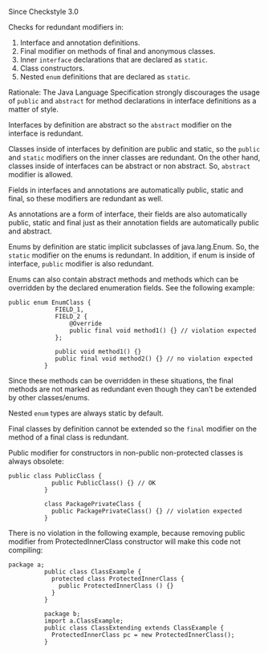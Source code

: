 Since Checkstyle 3.0

Checks for redundant modifiers in:

1.  Interface and annotation definitions.
2.  Final modifier on methods of final and anonymous classes.
3.  Inner `interface` declarations that are declared as `static`.
4.  Class constructors.
5.  Nested `enum` definitions that are declared as `static`.

Rationale: The Java Language Specification strongly discourages the usage of `public` and `abstract` for method declarations in interface definitions as a matter of style.

Interfaces by definition are abstract so the `abstract` modifier on the interface is redundant.

Classes inside of interfaces by definition are public and static, so the `public` and `static` modifiers on the inner classes are redundant. On the other hand, classes inside of interfaces can be abstract or non abstract. So, `abstract` modifier is allowed.

Fields in interfaces and annotations are automatically public, static and final, so these modifiers are redundant as well.

As annotations are a form of interface, their fields are also automatically public, static and final just as their annotation fields are automatically public and abstract.

Enums by definition are static implicit subclasses of java.lang.Enum<E>. So, the `static` modifier on the enums is redundant. In addition, if enum is inside of interface, `public` modifier is also redundant.

Enums can also contain abstract methods and methods which can be overridden by the declared enumeration fields. See the following example:

    public enum EnumClass {
                 FIELD_1,
                 FIELD_2 {
                     @Override
                     public final void method1() {} // violation expected
                 };
    
                 public void method1() {}
                 public final void method2() {} // no violation expected
              }

Since these methods can be overridden in these situations, the final methods are not marked as redundant even though they can't be extended by other classes/enums.

Nested `enum` types are always static by default.

Final classes by definition cannot be extended so the `final` modifier on the method of a final class is redundant.

Public modifier for constructors in non-public non-protected classes is always obsolete:

    public class PublicClass {
                public PublicClass() {} // OK
              }
    
              class PackagePrivateClass {
                public PackagePrivateClass() {} // violation expected
              }

There is no violation in the following example, because removing public modifier from ProtectedInnerClass constructor will make this code not compiling:

    package a;
              public class ClassExample {
                protected class ProtectedInnerClass {
                  public ProtectedInnerClass () {}
                }
              }
    
              package b;
              import a.ClassExample;
              public class ClassExtending extends ClassExample {
                ProtectedInnerClass pc = new ProtectedInnerClass();
              }